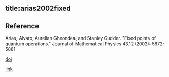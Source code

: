 title:arias2002fixed 
---

## Reference

Arias, Alvaro, Aurelian Gheondea, and Stanley Gudder. "Fixed points of quantum operations." Journal of Mathematical Physics 43.12 (2002): 5872-5881

[doi](https://doi.org/10.1063/1.1519669)

[link](https://www.researchgate.net/profile/Aurelian-Gheondea/publication/251250341_Fixed_points_of_quantum_operations/links/0f31753beec618704b000000/Fixed-points-of-quantum-operations.pdf)


